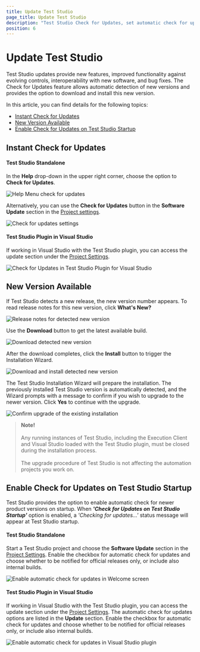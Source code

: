 ```yaml
---
title: Update Test Studio
page_title: Update Test Studio
description: "Test Studio Check for Updates, set automatic check for updates on Test Studio startup"
position: 6
---
```

# Update Test Studio

Test Studio updates provide new features, improved functionality against evolving controls, interoperability with new software, and bug fixes. The Check for Updates feature allows automatic detection of new versions and provides the option to download and install this new version.

In this article, you can find details for the following topics:

- [Instant Check for Updates](#instant-check-for-updates)
- [New Version Available](#new-version-availabele)
- [Enable Check for Updates on Test Studio Startup](#enable-check-for-updates-on-test-studio-startup)

## Instant Check for Updates

#### Test Studio Standalone

In the **Help** drop-down in the upper right corner, choose the option to **Check for Updates**.

![Help Menu check for updates](/img/general-information/installation/check-for-updates/CheckForUpdatesFull.gif)

Alternatively, you can use the **Check for Updates** button in the **Software Update** section in the <a href="/features/project-settings/overview" target="_blank">Project settings</a>.

![Check for updates settings](/img/prerequisites/installation/check-for-update-now.png)

#### Test Studio Plugin in Visual Studio

If working in Visual Studio with the Test Studio plugin, you can access the update section under the <a href="/features/project-settings/overview" target="_blank">Project Settings</a>.

![Check for Updates in Test Studio Plugin for Visual Studio](/img/general-information/installation/check-for-updates/CheckForUpdatesVisualStudio.gif)

## New Version Available

If Test Studio detects a new release, the new version number appears. To read release notes for this new version, click __What's New?__

![Release notes for detected new version](/img/general-information/installation/check-for-updates/fig3.png)

Use the __Download__ button to get the latest available build.

![Download detected new version](/img/general-information/installation/check-for-updates/fig4.png)

After the download completes, click the __Install__ button to trigger the Installation Wizard.

![Download and install detected new version](/img/general-information/installation/check-for-updates/fig5.png)

The Test Studio Installation Wizard will prepare the installation. The previously installed Test Studio version is automatically detected, and the Wizard prompts with a message to confirm if you wish to upgrade to the newer version. Click __Yes__ to continue with the upgrade.

![Confirm upgrade of the existing installation](/img/general-information/installation/check-for-updates/fig6.png)

> __Note!__
> <br>
> <br>
> Any running instances of Test Studio, including the Execution Client and Visual Studio loaded with the Test Studio plugin, must be closed during the installation process.
> <br>
> <br>
> The upgrade procedure of Test Studio is not affecting the automation projects you work on.

## Enable Check for Updates on Test Studio Startup

Test Studio provides the option to enable automatic check for newer product versions on startup. When ___'Check for Updates on Test Studio Startup'___ option is enabled, a _'Checking for updates...'_ status message will appear at Test Studio startup.

#### Test Studio Standalone

Start a Test Studio project and choose the __Software Update__ section in the <a href="/features/project-settings/overview" target="_blank">Project Settings</a>. Enable the checkbox for automatic check for updates and choose whether to be notified for official releases only, or include also internal builds.

![Enable automatic check for updates in Welcome screen](/img/prerequisites/installation/check-for-updates-settings.png)

#### Test Studio Plugin in Visual Studio

If working in Visual Studio with the Test Studio plugin, you can access the update section under the <a href="/features/project-settings/overview" target="_blank">Project Settings</a>. The automatic check for updates options are listed in the __Update__ section. Enable the checkbox for automatic check for updates and choose whether to be notified for official releases only, or include also internal builds.

![Enable automatic check for updates in Visual Studio plugin](/img/general-information/installation/check-for-updates/fig7.png)
